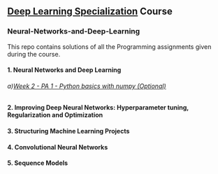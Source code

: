 ## [Deep Learning Specialization](https://www.deeplearning.ai/) Course
### Neural-Networks-and-Deep-Learning
This repo contains solutions of all the Programming assignments given during the course.
#### 1. Neural Networks and Deep Learning

###### a)[Week 2 - PA 1 - Python basics with numpy (Optional)](https://github.com/rekharchandran/Deep-learning_Neural-Networks/blob/master/Neural%20Networks%20and%20Deep%20Learning/Week%202/Python_Basics_With_Numpy_v3a.ipynb)

 #### 2. Improving Deep Neural Networks: Hyperparameter tuning, Regularization and Optimization
 #### 3. Structuring Machine Learning Projects
 #### 4. Convolutional Neural Networks
 #### 5. Sequence Models



